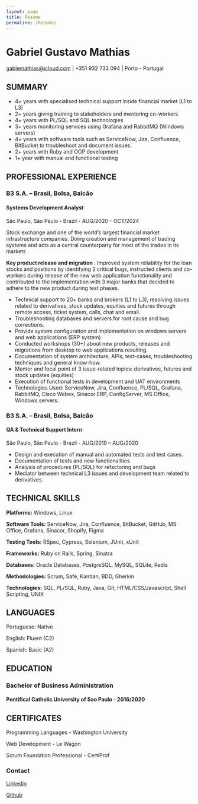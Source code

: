 ```yaml
---
layout: page
title: Resume
permalink: /Resume/
---
```


# Gabriel Gustavo Mathias

gablemathias@icloud.com | +351 932 733 094 | Porto - Portugal

## SUMMARY
- 4+ years with specialised technical support inside financial market (L1 to L3)
- 2+ years giving training to stakeholders and mentoring co-workers
- 4+ years with PL/SQL and SQL technologies
- 3+ years monitoring services using Grafana and RabbitMQ (Windows servers)
- 4+ years with software tools such as ServiceNow, Jira, Confluence, BitBucket to troubleshoot and
document issues.
- 2+ years with Ruby and OOP development
- 1+ year with manual and functional testing
## PROFESSIONAL EXPERIENCE
### B3 S.A. – Brasil, Bolsa, Balcão
#### Systems Development Analyst
São Paulo, São Paulo - Brazil - AUG/2020 – OCT/2024

Stock exchange and one of the world’s largest financial market infrastructure companies. Doing creation and
management of trading systems and acts as a central counterparty for most of the trades in its markets

**Key product release and migration**  : Improved system reliability for the loan stocks and positions by
identifying 2 critical bugs, instructed clients and co-workers during release of the new web application
functionality and contributed to the implementation with 3 major banks that decided to adhere to the new
product during test phases.

- Technical support to 20+ banks and brokers (L1 to L3), resolving issues related to derivatives, stock
updates, equities and futures through remote access, ticket system, calls, chat and email.
- Troubleshooting databases and servers for root cause and bug corrections.
- Provide system configuration and implementation on windows servers and web applications (ERP
system)
- Conducted workshops (30+) about new products, releases and migrations from desktop to web
applications resulting.
- Documentation of system architecture, APIs, test-cases, troubleshooting techniques and general
know-how.
- Mentor and focal point of 3 issue-related topics: derivatives, futures and stock updates (equities)
- Execution of functional tests in development and UAT environments
- Technologies Used: ServiceNow, Jira, Confluence, PL/SQL, Grafana, RabbitMQ, Cisco Webex,
Sinacor ERP, ConfigServer, MS Office, Windows servers.

### B3 S.A. – Brasil, Bolsa, Balcão
#### QA & Technical Support Intern
São Paulo, São Paulo - Brazil - AUG/2019 – AUG/2020
- Design and execution of manual and automated tests and test cases.
- Documentation of tests and new functionalities
- Analysis of procedures (PL/SQL) for refactoring and bugs
- Mediator between technical L3 issues and development team related to derivatives.

## TECHNICAL SKILLS
**Platforms:** Windows, Linux

**Software Tools:** ServiceNow, Jira, Confluence, BitBucket, GitHub, MS Office, Grafana, Sinacor, Shopify,
Figma

**Testing Tools:** RSpec, Cypress, Selenium, JUnit, xUnit

**Frameworks:** Ruby on Rails, Spring, Sinatra

**Databases:** Oracle Databases, PostgreSQL, MySQL, SQLite, Redis

**Methodologies:** Scrum, Safe, Kanban, BDD, Gherkin

**Technologies:** SQL, PL/SQL, Ruby, Java, Git, HTML/CSS/Javascript, Shell Scripting, UNIX

## LANGUAGES

Portuguese: Native

English: Fluent (C2)

Spanish: Basic (A2)

## EDUCATION
### Bachelor of Business Administration
#### Pontifical Catholic University of Sao Paulo - 2016/2020

## CERTIFICATES
Programming Languages - Washington University

Web Development - Le Wagon

Scrum Foundation Professional - CertiProf

### Contact

[Linkedin](https://www.linkedin.com/in/gabrielgmathias/) 

[Github](https://github.com/gablemathias)
